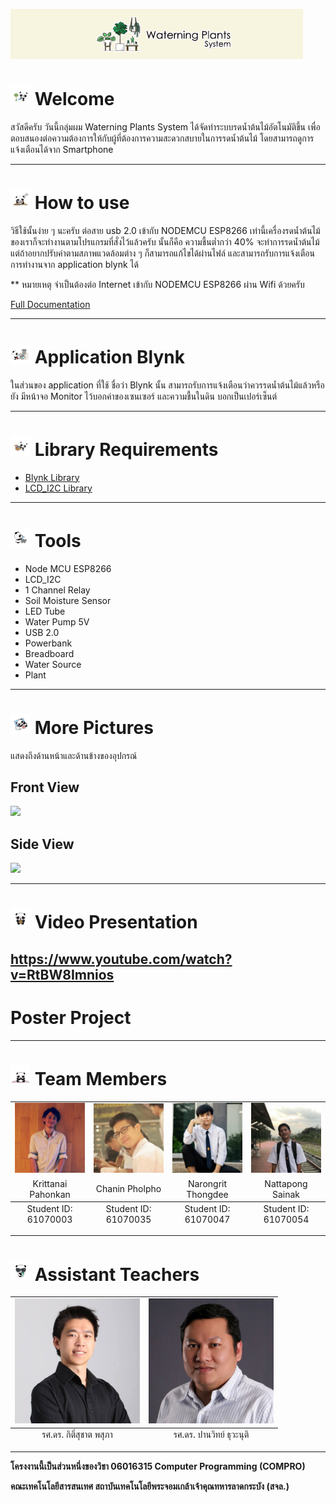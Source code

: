 ![](/images/banner.png)

# ![](/images/welcome.png) Welcome
สวัสดีครับ วันนี้กลุ่มผม Waterning Plants System ได้จัดทำระบบรดน้ำต้นไม้อัตโนมัติขึ้น เพื่อตอบสนองต่อความต้องการให้กับผู้ที่ต้องการความสะดวกสบายในการรดน้ำต้นไม้
โดยสามารถดูการแจ้งเตือนได้จาก Smartphone 

---


# ![](/images/use.png) How to use
วิธีใช้นั้นง่าย ๆ นะครับ ต่อสาย usb 2.0 เข้ากับ NODEMCU ESP8266 เท่านี้เครื่องรดน้ำต้นไม้ของเราก็จะทำงานตามโปรแกรมที่สั่งไว้แล้วครับ
นั้นก็คือ ความชื้นต่ำกว่า 40% จะทำการรดน้ำต้นไม้ แต่ถ้าอยากปรับค่าตามสภาพแวดล้อมต่าง ๆ ก็สามารถแก้ไขได้ผ่านไฟล์ 
และสามารถรับการแจ้งเตือนการทำงานจาก application blynk ได้ 

** หมายเหตุ จำเป็นต้องต่อ Internet เข้ากับ NODEMCU ESP8266 ผ่าน Wifi ด้วยครับ

[Full Documentation](https://github.com/itluciano/Warterning-Plants-System/wiki)

---

# ![](/images/blynk.png) Application Blynk
ในส่วนของ application ที่ใช้ ชื่อว่า Blynk นั้น สามารถรับการแจ้งเตือนว่าควรรดน้ำต้นไม้แล้วหรือยัง
มีหน้าจอ Monitor ไว้บอกค่าของเซนเซอร์ และความชื้นในดิน บอกเป็นเปอร์เซ็นต์

---
 
# ![](/images/library.png) Library Requirements 
* [Blynk Library](https://github.com/blynkkk/blynk-library)
* [LCD_I2C Library](https://github.com/fdebrabander/Arduino-LiquidCrystal-I2C-library)

---

# ![](/images/tools.png) Tools
* Node MCU ESP8266
* LCD_I2C
* 1 Channel Relay
* Soil Moisture Sensor
* LED Tube
* Water Pump 5V
* USB 2.0
* Powerbank
* Breadboard
* Water Source
* Plant

---

# ![](/images/picture.png) More Pictures
แสดงถึงด้านหน้าและด้านข้างของอุปกรณ์

## Front View
![](images/front.png)

## Side View
![](images/side.png)

---

# ![](/images/video.png) Video Presentation
https://www.youtube.com/watch?v=RtBW8Imnios
---

# Poster Project

---

# ![](/images/member.png) Team Members
<table>
	<tr align="center">
		<td><a href="https://github.com/PhutawanITF61" target="_blank"><img src="Member Profile/seen.jpg"></a></td>
		<td><a href="https://github.com/61070063" target="_blank"><img src="Member Profile/ton.jpg"></a></td>
		<td><a href="https://github.com/h2oprince1" target="_blank"><img src="Member Profile/jack.jpg"></a></td>
		<td><a href="https://github.com/itluciano" target="_blank"><img src="Member Profile/aoff.jpg"></a></td>
	</tr>
	<tr align="center">
		<td>Krittanai Pahonkan</td>
		<td>Chanin Pholpho</td>
		<td>Narongrit Thongdee</td>
		<td>Nattapong Sainak</td>
	</tr>
	<tfoot align="center">
		<td>Student ID: 61070003</td>
		<td>Student ID: 61070035</td>
		<td>Student ID: 61070047</td>
		<td>Student ID: 61070054</td>
	</tfoot>
</table>

---

# ![](/images/teacher.png) Assistant Teachers
<table>
	<tr align="center">
		<td><img src="Assitant Teacher/Aj Aong.jpg" width='200'></a></td>
		<td><img src="Assitant Teacher/Aj Panwit.jpg" width='200'></a></td>
	</tr>
	<tfoot align="center">
		<td>รศ.ดร. กิติ์สุชาต พสุภา</td>
		<td>รศ.ดร. ปานวิทย์ ธุวะนุติ</td>
	</tfoot>
</table>

---

**โครงงานนี้เป็นส่วนหนึ่งของวิชา 06016315 Computer Programming (COMPRO)** 

**คณะเทคโนโลยีสารสนเทศ สถาบันเทคโนโลยีพระจอมเกล้าเจ้าคุณทหารลาดกระบัง (สจล.)**  
